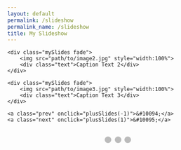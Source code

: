 ```yaml
--- 
layout: default
permalink: /slideshow
permalink_name: /slideshow
title: My Slideshow
---
```


<div class="slideshow-container">
    <div class="mySlides fade">
        <img src="path/to/image1.jpg" style="width:100%">
        <div class="text">Caption Text 1</div>
    </div>

    <div class="mySlides fade">
        <img src="path/to/image2.jpg" style="width:100%">
        <div class="text">Caption Text 2</div>
    </div>

    <div class="mySlides fade">
        <img src="path/to/image3.jpg" style="width:100%">
        <div class="text">Caption Text 3</div>
    </div>

    <a class="prev" onclick="plusSlides(-1)">&#10094;</a>
    <a class="next" onclick="plusSlides(1)">&#10095;</a>
</div>

<br>

<div style="text-align:center">
    <span class="dot" onclick="currentSlide(1)"></span> 
    <span class="dot" onclick="currentSlide(2)"></span> 
    <span class="dot" onclick="currentSlide(3)"></span> 
</div>

<style>
    .slideshow-container {
        position: relative;
        max-width: 100%;
        margin: auto;
    }

    .mySlides {
        display: none;
    }

    .prev, .next {
        cursor: pointer;
        position: absolute;
        top: 50%;
        width: auto;
        padding: 16px;
        color: white;
        font-weight: bold;
        font-size: 18px;
        transition: 0.6s ease;
        border-radius: 0 3px 3px 0;
        user-select: none;
    }

    .next {
        right: 0;
        border-radius: 3px 0 0 3px;
    }

    .text {
        color: #f2f2f2;
        font-size: 15px;
        padding: 8px 12px;
        position: absolute;
        bottom: 8px;
        width: 100%;
        text-align: center;
    }

    .dot {
        cursor: pointer;
        height: 15px;
        width: 15px;
        margin: 0 2px;
        background-color: #bbb;
        border-radius: 50%;
        display: inline-block;
        transition: background-color 0.6s ease;
    }

    .active, .dot:hover {
        background-color: #717171;
    }
</style>

<script>
    let slideIndex = 1;
    showSlides(slideIndex);

    function plusSlides(n) {
        showSlides(slideIndex += n);
    }

    function currentSlide(n) {
        showSlides(slideIndex = n);
    }

    function showSlides(n) {
        let i;
        const slides = document.getElementsByClassName("mySlides");
        const dots = document.getElementsByClassName("dot");
        if (n > slides.length) {slideIndex = 1}
        if (n < 1) {slideIndex = slides.length}
        for (i = 0; i < slides.length; i++) {
            slides[i].style.display = "none";  
        }
        for (i = 0; i < dots.length; i++) {
            dots[i].className = dots[i].className.replace(" active", "");
        }
        slides[slideIndex-1].style.display = "block";  
        dots[slideIndex-1].className += " active";
    }
</script>